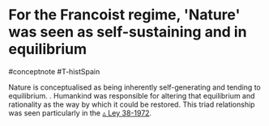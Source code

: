 # For the Francoist regime, 'Nature' was seen as self-sustaining and in equilibrium
#conceptnote #T-histSpain

Nature is conceptualised as being inherently self-generating and tending to equilibrium. . Humankind was responsible for altering that equilibrium and rationality as the way by which it could be restored. This triad relationship was seen particularly in the [▵ Ley 38-1972](▵%20Ley%2038-1972.md).

